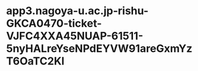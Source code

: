 # app3.nagoya-u.ac.jp-rishu-GKCA0470-ticket-VJFC4XXA45NUAP-61511-5nyHALreYseNPdEYVW91areGxmYzT6OaTC2Kl
